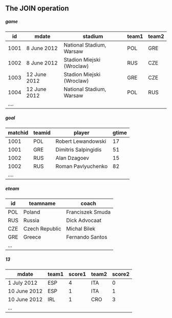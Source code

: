 ## The JOIN operation

##### game
| id   | mdate        | stadium                   | team1 | team2 |
|------|--------------|---------------------------|-------|-------|
| 1001 | 8 June 2012	| National Stadium, Warsaw	| POL   |	GRE   |
| 1002 | 8 June 2012	| Stadion Miejski (Wroclaw)	| RUS   |	CZE   |
| 1003 | 12 June 2012 |	Stadion Miejski (Wroclaw)	| GRE   |	CZE   |
| 1004 | 12 June 2012 |	National Stadium, Warsaw	| POL   |	RUS   |
|.... |

##### goal
| matchid |	teamid | player               |	gtime |
|---------|--------|----------------------|-------|
| 1001    |	POL    | Robert Lewandowski   | 17    |
| 1001    |	GRE    | Dimitris Salpingidis | 51    |
| 1002    |	RUS    | Alan Dzagoev         |	15    |
| 1002    |	RUS    | Roman Pavlyuchenko	  | 82    |
|.... |

##### eteam
| id  | teamname       | coach            |
|-----|----------------|------------------|
| POL | Poland         | Franciszek Smuda |
| RUS | Russia         | Dick Advocaat    |
| CZE | Czech Republic | Michal Bilek     |
| GRE | Greece         | Fernando Santos  |
|... |

##### 13
| mdate	       | team1 |score1 | team2 | score2 |
|--------------|-------|-------|-------|--------|  
| 1 July 2012  | ESP   | 4     | ITA   | 0      |
| 10 June 2012 | ESP   | 1     | ITA   | 1      |
| 10 June 2012 | IRL   | 1     | CRO   | 3      |
| ... |
